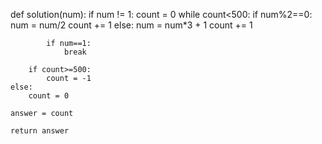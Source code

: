 def solution(num):
    if num != 1:
        count = 0
        while count<500:
            if num%2==0:
                num = num/2
                count += 1
            else:
                num = num*3 + 1
                count += 1
            
            if num==1:
                break
            
        if count>=500:
            count = -1
    else:
        count = 0
        
    answer = count
    
    return answer
